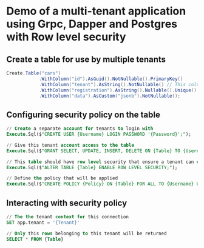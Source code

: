 # Demo of a multi-tenant application using Grpc, Dapper and Postgres with Row level security

## Create a table for use by multiple tenants

```cs
Create.Table("cars")
            .WithColumn("id").AsGuid().NotNullable().PrimaryKey()
            .WithColumn("tenant").AsString().NotNullable() // This column indicates which tenant a row belongs to
            .WithColumn("registration").AsString().Nullable().Unique()
            .WithColumn("data").AsCustom("jsonb").NotNullable();
```   

## Configuring security policy on the table

```sql
// Create a separate account for tenants to login with
Execute.Sql($"CREATE USER {Username} LOGIN PASSWORD '{Password}';");

// Give this tenant account access to the table 
Execute.Sql($"GRANT SELECT, UPDATE, INSERT, DELETE ON {Table} TO {Username};");

// This table should have row level security that ensure a tenant can only manage their own data
Execute.Sql($"ALTER TABLE {Table} ENABLE ROW LEVEL SECURITY;");

// Define the policy that will be applied
Execute.Sql($"CREATE POLICY {Policy} ON {Table} FOR ALL TO {Username} USING (tenant = current_setting('app.tenant')::VARCHAR);");
```

## Interacting with security policy

```sql
// The the tenant context for this connection
SET app.tenant = '{Tenant}'

// Only this rows belonging to this tenant will be returned
SELECT * FROM {Table}
```
